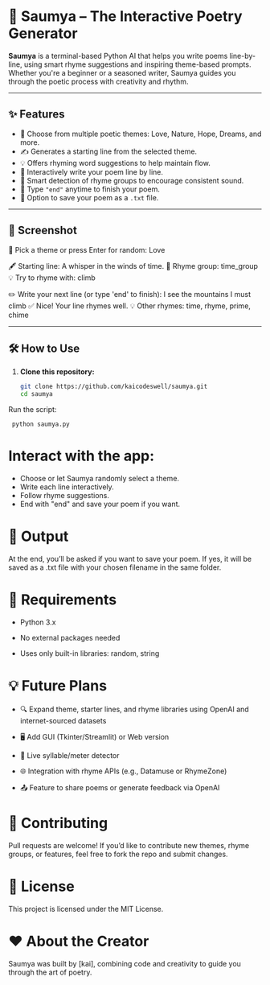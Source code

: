 # 🌸 Saumya – The Interactive Poetry Generator

**Saumya** is a terminal-based Python AI that helps you write poems line-by-line, using smart rhyme suggestions and inspiring theme-based prompts. Whether you're a beginner or a seasoned writer, Saumya guides you through the poetic process with creativity and rhythm.

---

## ✨ Features

- 🎨 Choose from multiple poetic themes: Love, Nature, Hope, Dreams, and more.  
- ✍️ Generates a starting line from the selected theme.  
- 💡 Offers rhyming word suggestions to help maintain flow.  
- 🔁 Interactively write your poem line by line.  
- 🧠 Smart detection of rhyme groups to encourage consistent sound.  
- 🛑 Type `"end"` anytime to finish your poem.  
- 💾 Option to save your poem as a `.txt` file.  

---

## 📸 Screenshot

🎨 Pick a theme or press Enter for random: Love

🖋️ Starting line: A whisper in the winds of time.
🎵 Rhyme group: time_group
💡 Try to rhyme with: climb

✏️ Write your next line (or type 'end' to finish): I see the mountains I must climb
✅ Nice! Your line rhymes well.
💡 Other rhymes: time, rhyme, prime, chime


---

## 🛠️ How to Use

1. **Clone this repository:**
   ```bash
   git clone https://github.com/kaicodeswell/saumya.git
   cd saumya
Run the script:


` python saumya.py`

# Interact with the app:

- Choose or let Saumya randomly select a theme.
- Write each line interactively.
- Follow rhyme suggestions.
- End with "end" and save your poem if you want.

# 📁 Output

At the end, you’ll be asked if you want to save your poem. If yes, it will be saved as a .txt file with your chosen filename in the same folder.

# 🔧 Requirements

- Python 3.x

- No external packages needed

- Uses only built-in libraries: random, string

# 💡 Future Plans

- 🔍 Expand theme, starter lines, and rhyme libraries using OpenAI and internet-sourced datasets

- 🖥️ Add GUI (Tkinter/Streamlit) or Web version

- 🎼 Live syllable/meter detector

- 🌐 Integration with rhyme APIs (e.g., Datamuse or RhymeZone)

- 📤 Feature to share poems or generate feedback via OpenAI

# 🤝 Contributing

Pull requests are welcome! If you’d like to contribute new themes, rhyme groups, or features, feel free to fork the repo and submit changes.

# 📜 License

This project is licensed under the MIT License.

# ❤️ About the Creator

Saumya was built by [kai], combining code and creativity to guide you through the art of poetry.
